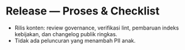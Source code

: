 # Release — Proses & Checklist

- Rilis konten: review governance, verifikasi lint, pembaruan indeks kebijakan, dan changelog publik ringkas.
- Tidak ada peluncuran yang menambah PII anak.
